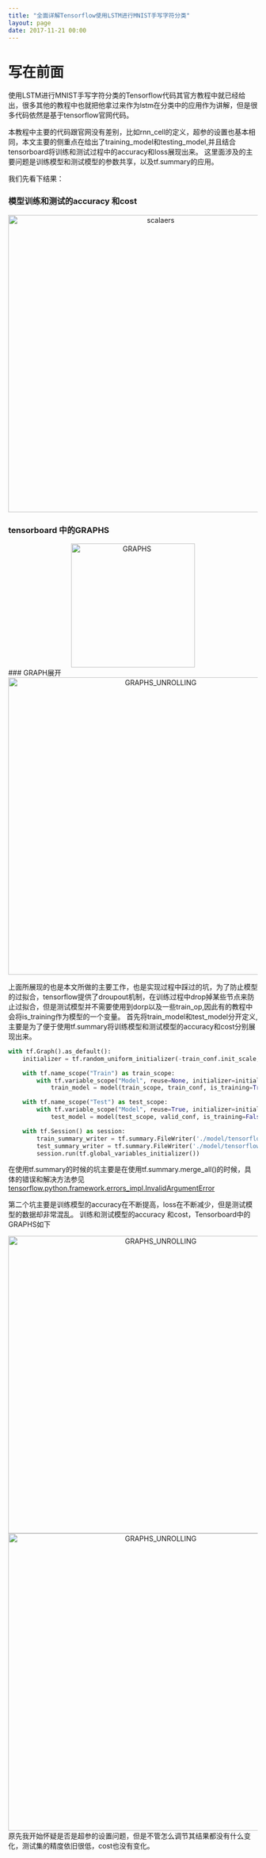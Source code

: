```yaml
---
title: "全面详解Tensorflow使用LSTM进行MNIST手写字符分类"
layout: page
date: 2017-11-21 00:00
---
```


# 写在前面
使用LSTM进行MNIST手写字符分类的Tensorflow代码其官方教程中就已经给出，很多其他的教程中也就把他拿过来作为lstm在分类中的应用作为讲解，但是很多代码依然是基于tensorflow官网代码。

本教程中主要的代码跟官网没有差别，比如rnn_cell的定义，超参的设置也基本相同，本文主要的侧重点在给出了training_model和testing_model,并且结合tensorboard将训练和测试过程中的accuracy和loss展现出来。
这里面涉及的主要问题是训练模型和测试模型的参数共享，以及tf.summary的应用。

我们先看下结果：
### 模型训练和测试的accuracy 和cost
<center><img src="/wiki/static/images/mnist/train_test.png" alt="scalaers" height="600" width="600"/></center>

### tensorboard 中的GRAPHS
<center><img src="/wiki/static/images/mnist/graphs.png" alt="GRAPHS" height="250" width="250"/></center>
### GRAPH展开
<center><img src="/wiki/static/images/mnist/graph_unrolling.png" alt="GRAPHS_UNROLLING" height="600" width="600"/></center>

上面所展现的也是本文所做的主要工作，也是实现过程中踩过的坑，为了防止模型的过拟合，tensorflow提供了droupout机制，在训练过程中drop掉某些节点来防止过拟合，但是测试模型并不需要使用到dorp以及一些train_op,因此有的教程中会将is_training作为模型的一个变量。
首先将train_model和test_model分开定义,主要是为了便于使用tf.summary将训练模型和测试模型的accuracy和cost分别展现出来。
```python
with tf.Graph().as_default():
    initializer = tf.random_uniform_initializer(-train_conf.init_scale, train_conf.init_scale)

    with tf.name_scope("Train") as train_scope:
        with tf.variable_scope("Model", reuse=None, initializer=initializer):
            train_model = model(train_scope, train_conf, is_training=True)

    with tf.name_scope("Test") as test_scope:
        with tf.variable_scope("Model", reuse=True, initializer=initializer):
            test_model = model(test_scope, valid_conf, is_training=False)

    with tf.Session() as session:
        train_summary_writer = tf.summary.FileWriter('./model/tensorflowlogs/train', session.graph)
        test_summary_writer = tf.summary.FileWriter('./model/tensorflowlogs/test')
        session.run(tf.global_variables_initializer())
```
在使用tf.summary的时候的坑主要是在使用tf.summary.merge_all()的时候，具体的错误和解决方法参见[tensorflow.python.framework.errors_impl.InvalidArgumentError](https://sthsf.github.io/wiki/Algorithm/DeepLearning/使用Tensorflow爬过的坑/tensorflow.python.framework.errors_impl.InvalidArgumentError.html)

第二个坑主要是训练模型的accuracy在不断提高，loss在不断减少，但是测试模型的数据却非常混乱。
训练和测试模型的accuracy 和cost，Tensorboard中的GRAPHS如下
<center><img src="/wiki/static/images/mnist/acc_cost.png" alt="GRAPHS_UNROLLING" height="600" width="600"/></center>
<center><img src="/wiki/static/images/mnist/train_test_erro.png" alt="GRAPHS_UNROLLING" height="600" width="600"/></center>
原先我开始怀疑是否是超参的设置问题，但是不管怎么调节其结果都没有什么变化，测试集的精度依旧很低，cost也没有变化。


